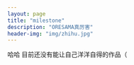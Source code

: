 ```yaml
---
layout: page
title: "milestone"
description: "ORESAMA真厉害"
header-img: "img/zhihu.jpg"
---
```

哈哈 目前还没有能让自己洋洋自得的作品（






